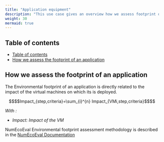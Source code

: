 ```yaml
---
title: "Application equipment"
description: "This use case gives an overview how we assess footprint of an application"
weight: 30
mermaid: true
---
```


## Table of contents

-   [Table of contents](#table-of-contents)
-   [How we assess the footprint of an application](#how-we-assess-the-footprint-of-an-application)

## How we assess the footprint of an application

The Environmental footprint of an application is directly related to the impact of the virtual machines
on which its is deployed.
```math
$$Impact_{step,criteria}=\sum_{i}^{n} Impact_{VMi,step,criteria}$$
```
*With :*
- *Impact: Impact of the VM*

NumEcoEval Environmental footprint assessment methodology is described in the
[NumEcoEval Documentation](https://gitlab-forge.din.developpement-durable.gouv.fr/pub/numeco/m4g/numecoeval/-/blob/develop/docs/MoteurDeCalculG4IT_V1.1.adoc "NumEcoEval Documentation")

